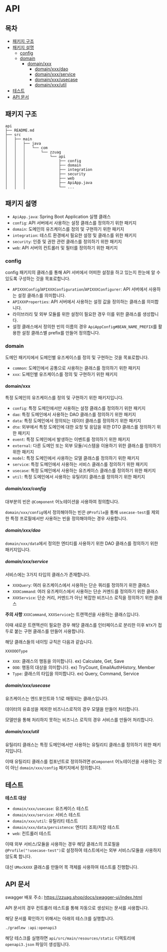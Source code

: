 # API

## 목차

- [패키지 구조](#패키지-구조)
- [패키지 설명](#패키지-설명)
    - [config](#config)
    - [domain](#domain)
        - [domain/xxx](#domainxxx)
            - [domain/xxx/dao](#domainxxxdao)
            - [domain/xxx/service](#domainxxxservice)
            - [domain/xxx/usecase](#domainxxxusecase)
            - [domain/xxx/util](#domainxxxutil)
- [테스트](#테스트)
- [API 문서](#api-문서)

## 패키지 구조

```
api
├── README.md
├── src
│   ├── main
│   │   ├── java
│   │   │   └── com
│   │   │       └── zzuag
│   │   │           └── api
│   │   │               ├── config
│   │   │               ├── domain
│   │   │               ├── integration
│   │   │               ├── security
│   │   │               ├── web
│   │   │               ├── ApiApp.java
│   │   │               └── ...
```

## 패키지 설명

- `ApiApp.java`: Spring Boot Application 실행 클래스
- `config`: API 서버에서 사용하는 설정 클래스를 정의하기 위한 패키지
- `domain`: 도메인의 유즈케이스를 정의 및 구현하기 위한 패키지
- `integration`: 테스트 환경에서 필요한 설정 및 클래스를 위한 패키지
- `security`: 인증 및 권한 관련 클래스를 정의하기 위한 패키지
- `web`: API 서버의 컨트롤러 및 필터를 정의하기 위한 패키지

### config

config 패키지의 클래스를 통해 API 서버에서 어떠한 설정을 하고 있는지 한눈에 알 수 있도록 구성하는 것을 목표로합니다.

- `APIXXXConfig`/`APIXXXConfiguration`/`APIXXXConfigurer`: API 서버에서 사용하는 설정 클래스를 의미합니다.
- `APIXXXProperties`: API 서버에서 사용하는 설정 값을 정의하는 클래스를 의미합니다.
- 라이브러리 및 외부 모듈를 위한 설정이 필요한 경우 이를 위한 클래스를 생성합니다.
- 설정 클래스에서 정의한 빈의 이름의 경우 `ApiAppConfig#BEAN_NAME_PREFIX`를 활용한 설정 클래스별 prefix를 만들어 정의합니다.

### domain

도메인 패키지에서 도메인별 유즈케이스를 정의 및 구현하는 것을 목표로합니다.

- `common`: 도메인에서 공통으로 사용하는 클래스를 정의하기 위한 패키지
- `xxx`: 도메인별 유즈케이스를 정의 및 구현하기 위한 패키지

#### domain/xxx

특정 도메인의 유즈케이스를 정의 및 구현하기 위한 패키지입니다.

- `config`: 특정 도메인에서만 사용하는 설정 클래스를 정의하기 위한 패키지
- `dao`: 특정 도메인에서 사용하는 DAO 클래스를 정의하기 위한 패키지
- `data`: 특정 도메인에서 정의되는 데이터 클래스를 정의하기 위한 패키지
- `dto`: 외부에서 특정 도메인에 대한 요청 및 응답을 위한 DTO 클래스를 정의하기 위한 패키지
- `event`: 특정 도메인에서 발생하는 이벤트를 정의하기 위한 패키지
- `external`: 다른 도메인 또는 외부 모듈/시스템을 이용하기 위한 클래스를 정의하기 위한 패키지
- `model`: 특정 도메인에서 사용하는 모델 클래스를 정의하기 위한 패키지
- `service`: 특정 도메인에서 사용하는 서비스 클래스를 정의하기 위한 패키지
- `usecase`: 특정 도메인에서 사용하는 유즈케이스 클래스를 정의하기 위한 패키지
- `util`: 특정 도메인에서 사용하는 유틸리티 클래스를 정의하기 위한 패키지

##### domain/xxx/config

대부분의 빈은 `@Component` 어노테이션을 사용하여 정의합니다.

`domain/xxx/config`에서 정의해야하는 빈은 `@Profile`을 통해 `usecase-test`를 제외한 특정 프로필에서만 사용하는 빈을 정의해야하는 경우
사용합니다.

##### domain/xxx/dao

`domain/xxx/data`에서 정의한 엔티티를 사용하기 위한 DAO 클래스를 정의하기 위한 패키지입니다.

##### domain/xxx/service

서비스에는 3가지 타입의 클래스가 존재합니다.

- `XXXQuery`: 여러 유즈케이스에서 사용하는 단순 쿼리를 정의하기 위한 클래스
- `XXXCommand`: 여러 유즈케이스에서 사용하는 단순 커멘드를 정의하기 위한 클래스
- `XXXService`: 단순 커리, 커멘드가 아닌 복잡한 비즈니스 로직을 정의하기 위한 클래스

**주의 사항**
`XXXCommand`, `XXXService`는 트랜잭션을 사용하는 클래스입니다.

이때 새로운 트랜잭션이 필요한 경우 해당 클래스를 인터페이스로 분리한 이후 `NTX`가 접두로 붙는 구현 클래스를 만들어 사용합니다.

해당 클래스들의 네이밍 규칙은 다음과 같습니다.

`XXXOOOType`

- `XXX`: 클래스의 행동을 의미합니다. ex) Calculate, Get, Save
- `OOO`: 행동의 대상을 의미합니다. ex) TryCount, EmailAuthHistory, Member
- `Type`: 클래스의 타입을 의미합니다. ex) Query, Command, Service

##### domain/xxx/usecase

유즈케이스는 엔드포인트와 1:1로 매핑되는 클래스입니다.

데이터의 유효성을 제외한 비즈니스로직의 경우 모델을 만들어 처리합니다.

모델만을 통해 처리하지 못하는 비즈니스 로직의 경우 서비스를 만들어 처리합니다.

##### domain/xxx/util

유틸리티 클래스는 특정 도메인에서만 사용하는 유틸리티 클래스를 정의하기 위한 패키지입니다.

이때 유틸리티 클래스를 컴포넌트로 정의하려면 `@Component` 어노테이션을 사용하는 것이 아닌 `domain/xxx/config` 패키지에서 정의합니다.

## 테스트

**테스트 대상**

- `domain/xxx/usecase`: 유즈케이스 테스트
- `domain/xxx/service`: 서비스 테스트
- `domain/xxx/util`: 유틸리티 테스트
- `domain/xxx/data/persistence`: 엔티티 조회/저장 테스트
- `web`: 컨트롤러 테스트

이때 외부 서비스/모듈을 사용하는 경우 해당 클래스의 프로필을 `@Profile("!usecase-test")`로 설정하여 테스트에서는 외부 서비스/모듈을 사용하지 않도록 합니다.

대신 `UMockXXX` 클래스를 만들어 목 객체를 사용하여 테스트를 진행합니다.

## API 문서

swagger 배포 주소: https://zzuag.shop/docs/swagger-ui/index.html

API 문서의 경우 컨트롤러 테스트를 통해 자동으로 생성되는 문서를 사용합니다.

해당 문서를 확인하기 위해서는 아래의 테스크를 실행합니다.

```bash
./gradlew :api:openapi3
```

해당 테스크를 실행하면 `api/src/main/resources/static` 디렉토리에 `openapi3.json` 파일이 생성됩니다.
